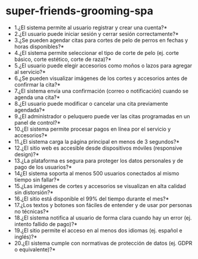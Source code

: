 # super-friends-grooming-spa

* 1.¿El sistema permite al usuario registrar y crear una cuenta?*
* 2.¿El usuario puede iniciar sesión y cerrar sesión correctamente?*
* 3.¿Se pueden agendar citas para cortes de pelo de perros en fechas y horas disponibles?*
* 4.¿El sistema permite seleccionar el tipo de corte de pelo (ej. corte básico, corte estético, corte de raza)?*
* 5.¿El usuario puede elegir accesorios como moños o lazos para agregar al servicio?*
* 6.¿Se pueden visualizar imágenes de los cortes y accesorios antes de confirmar la cita?*
* 7.¿El sistema envía una confirmación (correo o notificación) cuando se agenda una cita?*
* 8.¿El usuario puede modificar o cancelar una cita previamente agendada?*
* 9.¿El administrador o peluquero puede ver las citas programadas en un panel de control?*
* 10.¿El sistema permite procesar pagos en línea por el servicio y accesorios?*
* 11.¿El sistema carga la página principal en menos de 3 segundos?*
* 12.¿El sitio web es accesible desde dispositivos móviles (responsive design)?*
* 13.¿La plataforma es segura para proteger los datos personales y de pago de los usuarios?*
* 14¿El sistema soporta al menos 500 usuarios conectados al mismo tiempo sin fallar?*
* 15.¿Las imágenes de cortes y accesorios se visualizan en alta calidad sin distorsión?*
* 16.¿El sitio está disponible el 99% del tiempo durante el mes?*
* 17.¿Los textos y botones son fáciles de entender y de usar por personas no técnicas?*
* 18.¿El sistema notifica al usuario de forma clara cuando hay un error (ej. intento fallido de pago)?*
* 19.¿El sitio permite el acceso en al menos dos idiomas (ej. español e inglés)?*
* 20.¿El sistema cumple con normativas de protección de datos (ej. GDPR o equivalente)?*
